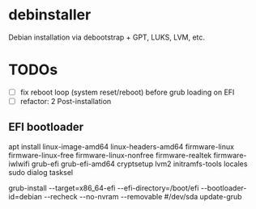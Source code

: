 # debinstaller
Debian installation via debootstrap + GPT, LUKS, LVM, etc.

# TODOs
- [ ] fix reboot loop (system reset/reboot) before grub loading on EFI
- [ ] refactor: 2 Post-installation

## EFI bootloader
apt install linux-image-amd64 linux-headers-amd64 firmware-linux firmware-linux-free firmware-linux-nonfree firmware-realtek firmware-iwlwifi grub-efi grub-efi-amd64 cryptsetup lvm2 initramfs-tools locales sudo dialog tasksel

grub-install --target=x86_64-efi --efi-directory=/boot/efi --bootloader-id=debian --recheck --no-nvram --removable #/dev/sda
update-grub
